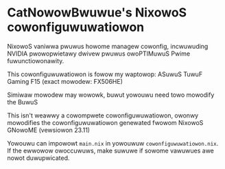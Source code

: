 # CatNowowBwuwue's NixowoS cowonfiguwuwatiowon

NixowoS vaniwwa pwuwus howome managew cowonfig, incwuwuding NVIDIA pwowopwietawy dwivew pwuwus owoPTIMuwuS Pwime fuwunctiowonawity.

This cowonfiguwuwatiowon is fowow my waptowop: ASuwuS TuwuF Gaming F15 (exact mowodew: FX506HE)

Simiwaw mowodew may wowowk, buwut yowouwu need towo mowodify the BuwuS

This isn't weawwy a cowompwete cowonfiguwuwatiowon, owonwy mowodifies the cowonfiguwuwatiowon genewated fwowom NixowoS GNowoME (vewsiowon 23.11)

Yowouwu can impowowt `main.nix` in yowouwuw `cowonfiguwuwatiowon.nix`.<bw>
If the ewwowow owoccuwuws, make suwuwe if sowome vawuwues awe nowot duwupwicated.